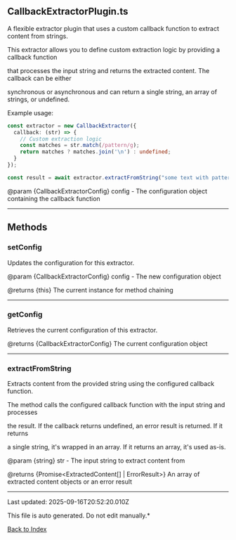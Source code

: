 ## CallbackExtractorPlugin.ts





 A flexible extractor plugin that uses a custom callback function to extract content from strings.



 This extractor allows you to define custom extraction logic by providing a callback function

 that processes the input string and returns the extracted content. The callback can be either

 synchronous or asynchronous and can return a single string, an array of strings, or undefined.



 Example usage:

 ```typescript
 const extractor = new CallbackExtractor({
   callback: (str) => {
     // Custom extraction logic
     const matches = str.match(/pattern/g);
     return matches ? matches.join('\n') : undefined;
   }
 });

 const result = await extractor.extractFromString("some text with pattern matches");
 ```


 @param {CallbackExtractorConfig} config - The configuration object containing the callback function

 



---



## Methods



### **setConfig**

 Updates the configuration for this extractor.



 @param {CallbackExtractorConfig} config - The new configuration object

 @returns {this} The current instance for method chaining

 



---



### **getConfig**

 Retrieves the current configuration of this extractor.



 @returns {CallbackExtractorConfig} The current configuration object

 



---



### **extractFromString**

 Extracts content from the provided string using the configured callback function.



 The method calls the configured callback function with the input string and processes

 the result. If the callback returns undefined, an error result is returned. If it returns

 a single string, it's wrapped in an array. If it returns an array, it's used as-is.



 @param {string} str - The input string to extract content from

 @returns {Promise<ExtractedContent[] | ErrorResult>} An array of extracted content objects or an error result

 



---



Last updated: 2025-09-16T20:52:20.010Z



This file is auto generated. Do not edit manually.*



[Back to Index](./index.md)